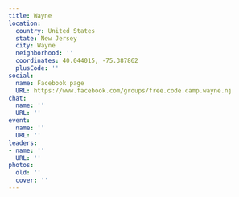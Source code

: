 ```yaml
---
title: Wayne
location:
  country: United States
  state: New Jersey
  city: Wayne
  neighborhood: ''
  coordinates: 40.044015, -75.387862
  plusCode: ''
social:
  name: Facebook page
  URL: https://www.facebook.com/groups/free.code.camp.wayne.nj
chat:
  name: ''
  URL: ''
event:
  name: ''
  URL: ''
leaders:
- name: ''
  URL: ''
photos:
  old: ''
  cover: ''
---
```

